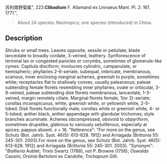 苏利南野菊属",
223.**Clibadium** F. Allamand ex Linnaeus Mant. Pl. 2: 161. 1771.",

> About 24 species: Neotropics; one species (introduced) in China.

## Description
Shrubs or small trees. Leaves opposite, sessile or petiolate; blade lanceolate to broadly cordate, 3-veined, leathery. Synflorescence of terminal lax or congested panicles or corymbs, sometimes of glomerule-like cymes. Capitula disciform; involucres cylindric, campanulate, or hemispheric; phyllaries 2-6-seriate, subequal, imbricate, membranous, scarious, inner enclosing marginal achenes, greenish to purple, sometimes white; receptacles flat to shallowly convex, usually paleaceous; paleae subtending female florets resembling inner phyllaries, ovate or orbicular, 3-9-veined, paleae subtending disk florets membranous, lanceolate, 1-3-veined, margin remotely ciliate. Marginal florets female, 1(or 2)-seriate; corollas inconspicuous, white, greenish white, or yellowish white, 2-5-lobed. Disk florets functionally male; corollas white or greenish white, 4- or 5-lobed; anther black, anther appendage with glandular trichomes; style branches acuminate. Achenes obcompressed, obovoid to obpyriform, sometimes drupelike, glabrous to variously setuliferous, especially at apices; pappus absent. *x* = 16.
  "Reference": "For more on the genus, see Schulz (Bot. Jahrb. Syst. 46(5): 613-628. 1912) and Arriagada (Brittonia 55: 245-301. 2003).For more on the genus, see Schulz (Bot. Jahrb. Syst. 46(5): 613-628. 1912) and Arriagada (Brittonia 55: 245-301. 2003).
  "Synonym": "*Baillieria* Aublet; *Trixis* Swartz (1788), not P. Browne (1756); *Oswalda* Cassini; *Orsinia* Bertoloni ex Candolle; *Trichapium* Gilli.
